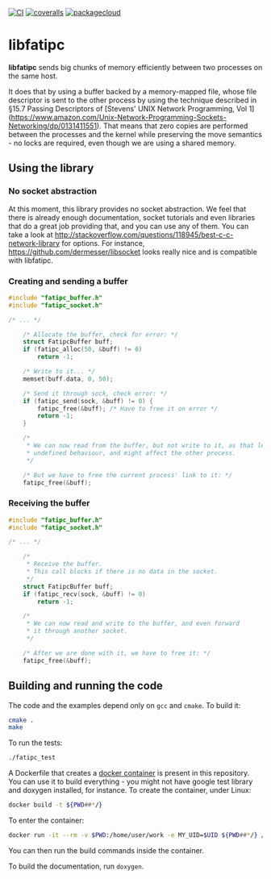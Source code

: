 [![CI](https://github.com/lpenz/libfatipc/actions/workflows/ci.yml/badge.svg)](https://github.com/lpenz/libfatipc/actions/workflows/ci.yml)
[![coveralls](https://coveralls.io/repos/github/lpenz/libfatipc/badge.svg?branch=main)](https://coveralls.io/github/lpenz/libfatipc?branch=main)
[![packagecloud](https://img.shields.io/badge/deb-packagecloud.io-844fec.svg)](https://packagecloud.io/app/lpenz/debian/search?q=libfatipc)

# libfatipc

**libfatipc** sends big chunks of memory efficiently between two
processes on the same host.

It does that by using a buffer backed by a memory-mapped file, whose file
descriptor is sent to the other process by using the technique described in
§15.7 Passing Descriptors of [Stevens' UNIX Network Programming, Vol 1]
(https://www.amazon.com/Unix-Network-Programming-Sockets-Networking/dp/0131411551).
That means that zero copies are performed between the processes and the kernel
while preserving the move semantics - no locks are required, even though we are
using a shared memory.


## Using the library


### No socket abstraction

At this moment, this library provides no socket abstraction. We feel that
there is already enough documentation, socket tutorials and even libraries that
do a great job providing that, and you can use any of them.
You can take a look at
http://stackoverflow.com/questions/118945/best-c-c-network-library for
options. For instance, https://github.com/dermesser/libsocket looks really
nice and is compatible with libfatipc.


### Creating and sending a buffer

```.c
#include "fatipc_buffer.h"
#include "fatipc_socket.h"

/* ... */

    /* Allocate the buffer, check for error: */
    struct FatipcBuffer buff;
    if (fatipc_alloc(50, &buff) != 0)
        return -1;

    /* Write to it... */
    memset(buff.data, 0, 50);

    /* Send it through sock, check error: */
    if (fatipc_send(sock, &buff) != 0) {
        fatipc_free(&buff); /* Have to free it on error */
        return -1;
    }

    /*
     * We can now read from the buffer, but not write to it, as that leads to
     * undefined behaviour, and might affect the other process.
     */

    /* But we have to free the current process' link to it: */
    fatipc_free(&buff);
```


### Receiving the buffer

```.c
#include "fatipc_buffer.h"
#include "fatipc_socket.h"

/* ... */

    /*
     * Receive the buffer.
     * This call blocks if there is no data in the socket.
     */
    struct FatipcBuffer buff;
    if (fatipc_recv(sock, &buff) != 0)
        return -1;

    /*
     * We can now read and write to the buffer, and even forward
     * it through another socket.
     */

    /* After we are done with it, we have to free it: */
    fatipc_free(&buff);
```


## Building and running the code

The code and the examples depend only on `gcc` and `cmake`. To build it:
```.sh
cmake .
make
```

To run the tests:
```.sh
./fatipc_test
```

A Dockerfile that creates a
[docker container](https://docker.io) is present in this repository. You can
use it to build everything - you might not have google test library and doxygen
installed, for instance. To create the container, under Linux:
```.sh
docker build -t ${PWD##*/}
```

To enter the container:
```.sh
docker run -it --rm -v $PWD:/home/user/work -e MY_UID=$UID ${PWD##*/} /bin/bash
```

You can then run the build commands inside the container.

To build the documentation, run `doxygen`.
